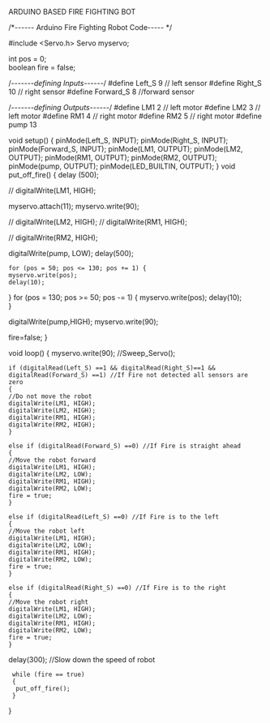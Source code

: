 ARDUINO BASED FIRE FIGHTING BOT

/*------ Arduino Fire Fighting Robot Code----- */
 
#include <Servo.h>
Servo myservo;
 
int pos = 0;    
boolean fire = false;
 
/*-------defining Inputs------*/
#define Left_S 9      // left sensor
#define Right_S 10      // right sensor
#define Forward_S 8 //forward sensor
 
/*-------defining Outputs------*/
#define LM1 2       // left motor
#define LM2 3       // left motor
#define RM1 4       // right motor
#define RM2 5       // right motor
#define pump 13
 
void setup()
{
  pinMode(Left_S, INPUT);
  pinMode(Right_S, INPUT);
  pinMode(Forward_S, INPUT);
  pinMode(LM1, OUTPUT);
  pinMode(LM2, OUTPUT);
  pinMode(RM1, OUTPUT);
  pinMode(RM2, OUTPUT);
  pinMode(pump, OUTPUT);
  pinMode(LED_BUILTIN, OUTPUT);
}
void put_off_fire()
{
    delay (500);
 
   // digitalWrite(LM1, HIGH);
 
  myservo.attach(11);
  myservo.write(90); 

 
  //  digitalWrite(LM2, HIGH);
  //  digitalWrite(RM1, HIGH);
  
 //  digitalWrite(RM2, HIGH);
    
   digitalWrite(pump, LOW); delay(500);
    
    for (pos = 50; pos <= 130; pos += 1) { 
    myservo.write(pos); 
    delay(10);  
  }
  for (pos = 130; pos >= 50; pos -= 1) { 
    myservo.write(pos); 
    delay(10);   
  }
  
  digitalWrite(pump,HIGH);
  myservo.write(90);
  
  fire=false;
}

 
void loop()
{
   myservo.write(90); //Sweep_Servo();  
 
    if (digitalRead(Left_S) ==1 && digitalRead(Right_S)==1 && digitalRead(Forward_S) ==1) //If Fire not detected all sensors are zero
    {
    //Do not move the robot
    digitalWrite(LM1, HIGH);
    digitalWrite(LM2, HIGH);
    digitalWrite(RM1, HIGH);
    digitalWrite(RM2, HIGH);
    }
    
    else if (digitalRead(Forward_S) ==0) //If Fire is straight ahead
    {
    //Move the robot forward
    digitalWrite(LM1, HIGH);
    digitalWrite(LM2, LOW);
    digitalWrite(RM1, HIGH);
    digitalWrite(RM2, LOW);
    fire = true;
    }
    
    else if (digitalRead(Left_S) ==0) //If Fire is to the left
    {
    //Move the robot left
    digitalWrite(LM1, HIGH);
    digitalWrite(LM2, LOW);
    digitalWrite(RM1, HIGH);
    digitalWrite(RM2, LOW);
    fire = true;
    }
    
    else if (digitalRead(Right_S) ==0) //If Fire is to the right
    {
    //Move the robot right
    digitalWrite(LM1, HIGH);
    digitalWrite(LM2, LOW);
    digitalWrite(RM1, HIGH);
    digitalWrite(RM2, LOW);
    fire = true;
    }   
    
delay(300); //Slow down the speed of robot
 
     while (fire == true)
     {
      put_off_fire();
     }
}
